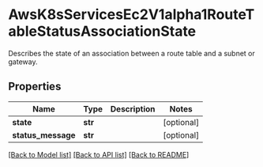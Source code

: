 # AwsK8sServicesEc2V1alpha1RouteTableStatusAssociationState

Describes the state of an association between a route table and a subnet or gateway.
## Properties
Name | Type | Description | Notes
------------ | ------------- | ------------- | -------------
**state** | **str** |  | [optional] 
**status_message** | **str** |  | [optional] 

[[Back to Model list]](../README.md#documentation-for-models) [[Back to API list]](../README.md#documentation-for-api-endpoints) [[Back to README]](../README.md)


